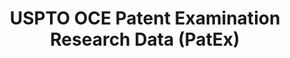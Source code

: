 ---
layout: default
bigquery: https://console.cloud.google.com/bigquery?p=patents-public-data&d=uspto_oce_pair&page=dataset
citation: 'Graham, S. Marco, A., and Miller, A. (2015). “The USPTO Patent Examination
  Research Dataset: A Window on the Process of Patent Examination.”'
contributors: Graham, S. Marco, A., Miller, A.
cost: None
description: The latest version of PatEx (referred to below as the 2020 release) contains
  detailed information on nearly 11.9 million publicly-viewable provisional and non-provisional
  patent applications to the USPTO and over 4.6 million Patent Cooperation Treaty
  (PCT) applications. It is based on data that OCE downloaded from the Patent Examination
  Data System (PEDS) in April, 2021. The PEDS data are sourced from Public PAIR. The
  first time that OCE used PEDS as the basis of PatEx was for the 2019 release. We
  took the PEDS data and organized it into the familiar PatEx data files, which are
  based on the organization of the Public PAIR portal. The data files include information
  on each application’s characteristics, prosecution history, continuation history,
  claims of foreign priority, patent term adjustment history, publication history,
  and correspondence address information.
documentation: 'For the 2019 and later releases, new technical documentation is available
  https://www.uspto.gov/sites/default/files/documents/PatEx-2019-Technical-Doc.pdf


  A document describing the 2014-2017 data sets is available and can be cited as:
  Graham, Stuart J.H. and Marco, Alan C. and Miller, Richard, The USPTO Patent Examination
  Research Dataset: A Window on the Process of Patent Examination (November 30, 2015).
  Available at SSRN: https://ssrn.com/abstract=2702637.'
last_edit: Mon, 04 Apr 2022 19:06:22 GMT
location: https://www.uspto.gov/ip-policy/economic-research/research-datasets/patent-examination-research-dataset-public-pair
maintained_by: EconomicsData@uspto.gov
related_publications: https://ssrn.com/abstract=29956744, https://ssrn.com/abstract=2702637
schema_fields: '[''correspondence_name_line_1'', ''application_type'', ''recorded_date'',
  ''inventor_rank'', ''earliest_pgpub_date'', ''confirm_number'', ''correspondence_name_line_2'',
  ''wipo_pub_number'', ''examiner_name_last'', ''application_number'', ''aia_first_to_file'',
  ''file_location'', ''atty_docket_number'', ''child_filing_date'', ''correspondence_country_code'',
  ''invention_subject_matter'', ''sequence_number'', ''correspondence_street_line_2'',
  ''child_application_number'', ''inventor_name_middle'', ''inventor_region_code'',
  ''examiner_name_middle'', ''uspc_class'', ''inventor_address_type'', ''patent_number'',
  ''inventor_country_name'', ''invention_title'', ''parent_country_code'', ''status_code'',
  ''customer_number'', ''file_location_date'', ''inventor_name_last'', ''application_number_pair'',
  ''inventor_country_code'', ''examiner_id'', ''appl_status_code'', ''inventor_name_first'',
  ''continuation_type'', ''examiner_name_first'', ''wipo_pub_date'', ''patent_issue_date'',
  ''disposal_type'', ''filing_date'', ''parent_country'', ''correspondence_region_code'',
  ''appl_status_date'', ''parent_application_number'', ''correspondence_street_line_1'',
  ''parent_filing_date'', ''status_description'', ''foreign_parent_date'', ''examiner_art_unit'',
  ''earliest_pgpub_number'', ''small_entity_indicator'', ''correspondence_city'',
  ''correspondence_country_name'', ''event_code'', ''foreign_parent_id'', ''correspondence_postal_code'',
  ''correspondence_region_name'', ''event_description'', ''uspc_subclass'', ''abandon_date'']'
shortname: patex
tags:
- patents
- legal
- history
terms_of_use: 'USPTO’s online databases are not designed or intended to be a source
  for bulk downloads of USPTO data when accessed through the website’s interfaces.
  Individuals, companies, IP addresses, or blocks of IP addresses who, in effect,
  deny or decrease service by generating unusually high numbers of database accesses
  (searches, pages, or hits), whether generated manually or in an automated fashion,
  may be denied access to USPTO servers without notice.


  Bulk data products may be separately obtained from the USPTO, either for free or
  at the cost of dissemination. For details, see information on Electronic Bulk Data
  Products: https://www.uspto.gov/learning-and-resources/electronic-bulk-data-products'
title: USPTO OCE Patent Examination Research Data (PatEx)
uuid: 4342caa7-23af-420c-b2f6-6088f133df6a
---